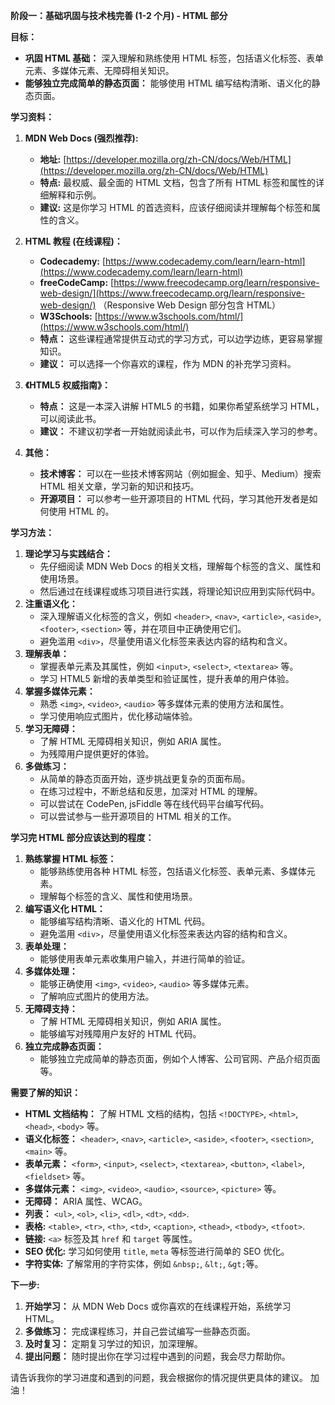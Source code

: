 **阶段一：基础巩固与技术栈完善 (1-2 个月) - HTML 部分**

**目标：**

- **巩固 HTML 基础：** 深入理解和熟练使用 HTML 标签，包括语义化标签、表单元素、多媒体元素、无障碍相关知识。
- **能够独立完成简单的静态页面：** 能够使用 HTML 编写结构清晰、语义化的静态页面。

**学习资料：**

1.  **MDN Web Docs (强烈推荐):**

    - **地址:** [https://developer.mozilla.org/zh-CN/docs/Web/HTML](https://developer.mozilla.org/zh-CN/docs/Web/HTML)
    - **特点:** 最权威、最全面的 HTML 文档，包含了所有 HTML 标签和属性的详细解释和示例。
    - **建议:** 这是你学习 HTML 的首选资料，应该仔细阅读并理解每个标签和属性的含义。

2.  **HTML 教程 (在线课程)：**

    - **Codecademy:** [https://www.codecademy.com/learn/learn-html](https://www.codecademy.com/learn/learn-html)
    - **freeCodeCamp:** [https://www.freecodecamp.org/learn/responsive-web-design/](https://www.freecodecamp.org/learn/responsive-web-design/) （Responsive Web Design 部分包含 HTML）
    - **W3Schools:** [https://www.w3schools.com/html/](https://www.w3schools.com/html/)
    - **特点：** 这些课程通常提供互动式的学习方式，可以边学边练，更容易掌握知识。
    - **建议：** 可以选择一个你喜欢的课程，作为 MDN 的补充学习资料。

3.  **《HTML5 权威指南》：**

    - **特点：** 这是一本深入讲解 HTML5 的书籍，如果你希望系统学习 HTML，可以阅读此书。
    - **建议：** 不建议初学者一开始就阅读此书，可以作为后续深入学习的参考。

4.  **其他：**
    - **技术博客：** 可以在一些技术博客网站（例如掘金、知乎、Medium）搜索 HTML 相关文章，学习新的知识和技巧。
    - **开源项目：** 可以参考一些开源项目的 HTML 代码，学习其他开发者是如何使用 HTML 的。

**学习方法：**

1.  **理论学习与实践结合：**
    - 先仔细阅读 MDN Web Docs 的相关文档，理解每个标签的含义、属性和使用场景。
    - 然后通过在线课程或练习项目进行实践，将理论知识应用到实际代码中。
2.  **注重语义化：**
    - 深入理解语义化标签的含义，例如 `<header>`, `<nav>`, `<article>`, `<aside>`, `<footer>`, `<section>` 等，并在项目中正确使用它们。
    - 避免滥用 `<div>`，尽量使用语义化标签来表达内容的结构和含义。
3.  **理解表单：**
    - 掌握表单元素及其属性，例如 `<input>`, `<select>`, `<textarea>` 等。
    - 学习 HTML5 新增的表单类型和验证属性，提升表单的用户体验。
4.  **掌握多媒体元素：**
    - 熟悉 `<img>`, `<video>`, `<audio>` 等多媒体元素的使用方法和属性。
    - 学习使用响应式图片，优化移动端体验。
5.  **学习无障碍：**
    - 了解 HTML 无障碍相关知识，例如 ARIA 属性。
    - 为残障用户提供更好的体验。
6.  **多做练习：**
    - 从简单的静态页面开始，逐步挑战更复杂的页面布局。
    - 在练习过程中，不断总结和反思，加深对 HTML 的理解。
    - 可以尝试在 CodePen, jsFiddle 等在线代码平台编写代码。
    - 可以尝试参与一些开源项目的 HTML 相关的工作。

**学习完 HTML 部分应该达到的程度：**

1.  **熟练掌握 HTML 标签：**
    - 能够熟练使用各种 HTML 标签，包括语义化标签、表单元素、多媒体元素。
    - 理解每个标签的含义、属性和使用场景。
2.  **编写语义化 HTML：**
    - 能够编写结构清晰、语义化的 HTML 代码。
    - 避免滥用 `<div>`，尽量使用语义化标签来表达内容的结构和含义。
3.  **表单处理：**
    - 能够使用表单元素收集用户输入，并进行简单的验证。
4.  **多媒体处理：**
    - 能够正确使用 `<img>`, `<video>`, `<audio>` 等多媒体元素。
    - 了解响应式图片的使用方法。
5.  **无障碍支持：**
    - 了解 HTML 无障碍相关知识，例如 ARIA 属性。
    - 能够编写对残障用户友好的 HTML 代码。
6.  **独立完成静态页面：**
    - 能够独立完成简单的静态页面，例如个人博客、公司官网、产品介绍页面等。

**需要了解的知识：**

- **HTML 文档结构：** 了解 HTML 文档的结构，包括 `<!DOCTYPE>`, `<html>`, `<head>`, `<body>` 等。
- **语义化标签：** `<header>`, `<nav>`, `<article>`, `<aside>`, `<footer>`, `<section>`, `<main>` 等。
- **表单元素：** `<form>`, `<input>`, `<select>`, `<textarea>`, `<button>`, `<label>`, `<fieldset>` 等。
- **多媒体元素：** `<img>`, `<video>`, `<audio>`, `<source>`, `<picture>` 等。
- **无障碍：** ARIA 属性、WCAG。
- **列表：** `<ul>`, `<ol>`, `<li>`, `<dl>`, `<dt>`, `<dd>`.
- **表格:** `<table>`, `<tr>`, `<th>`, `<td>`, `<caption>`, `<thead>`, `<tbody>`, `<tfoot>`.
- **链接:** `<a>` 标签及其 `href` 和 `target` 等属性。
- **SEO 优化:** 学习如何使用 `title`, `meta` 等标签进行简单的 SEO 优化。
- **字符实体:** 了解常用的字符实体，例如 `&nbsp;`, `&lt;`, `&gt;`等。

**下一步:**

1.  **开始学习：** 从 MDN Web Docs 或你喜欢的在线课程开始，系统学习 HTML。
2.  **多做练习：** 完成课程练习，并自己尝试编写一些静态页面。
3.  **及时复习：** 定期复习学过的知识，加深理解。
4.  **提出问题：** 随时提出你在学习过程中遇到的问题，我会尽力帮助你。

请告诉我你的学习进度和遇到的问题，我会根据你的情况提供更具体的建议。 加油！
